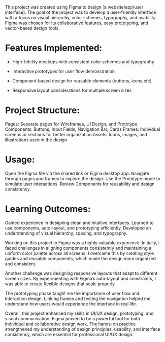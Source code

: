 This project was created using Figma to design [a website/app/user interface]. The goal of the project was to develop a user-friendly interface with a focus on visual hierarchy, color schemes, typography, and usability. Figma was chosen for its collaborative features, easy prototyping, and vector-based design tools.

# Features Implemented:

- High-fidelity mockups with consistent color schemes and typography

- Interactive prototypes for user flow demonstration

- Component-based design for reusable elements (buttons, icons,etc)

- Responsive layout considerations for multiple screen sizes

# Project Structure:
Pages: Separate pages for Wireframes, UI Design, and Prototype
Components: Buttons, Input Fields, Navigation Bar, Cards
Frames: Individual screens or sections for better organization
Assets: Icons, images, and illustrations used in the design

# Usage:
Open the Figma file via the shared link or Figma desktop app.
Navigate through pages and frames to explore the design.
Use the Prototype mode to simulate user interactions.
Review Components for reusability and design consistency.

# Learning Outcomes:
Gained experience in designing clean and intuitive interfaces.
Learned to use components, auto-layout, and prototyping efficiently.
Developed an understanding of visual hierarchy, spacing, and typography.

Working on this project in Figma was a highly valuable experience. Initially, I faced challenges in aligning components consistently and maintaining a uniform color palette across all screens. I overcame this by creating style guides and reusable components, which made the design more organized and consistent.

Another challenge was designing responsive layouts that adapt to different screen sizes. By experimenting with Figma’s auto-layout and constraints, I was able to create flexible designs that scale properly.

The prototyping phase taught me the importance of user flow and interaction design. Linking frames and testing the navigation helped me understand how users would experience the interface in real life.

Overall, this project enhanced my skills in UI/UX design, prototyping, and visual communication. Figma proved to be a powerful tool for both individual and collaborative design work. The hands-on practice strengthened my understanding of design principles, usability, and interface consistency, which are essential for professional UI/UX design.